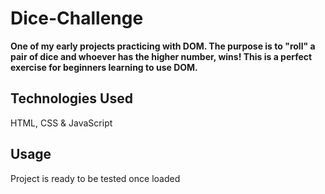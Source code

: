 # Dice-Challenge
**One of my early projects practicing with DOM. The purpose is to "roll" a pair of dice and whoever has the higher number, wins! This is a perfect exercise for beginners learning to use DOM.**

## Technologies Used 
HTML, CSS & JavaScript

## Usage
Project is ready to be tested once loaded 



